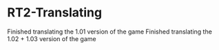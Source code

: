 # RT2-Translating


Finished translating the 1.01 version of the game
Finished translating the 1.02 + 1.03 version of the game 
